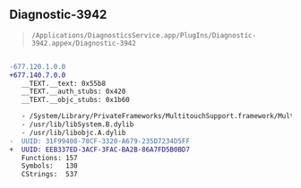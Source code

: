 ## Diagnostic-3942

> `/Applications/DiagnosticsService.app/PlugIns/Diagnostic-3942.appex/Diagnostic-3942`

```diff

-677.120.1.0.0
+677.140.7.0.0
   __TEXT.__text: 0x55b8
   __TEXT.__auth_stubs: 0x420
   __TEXT.__objc_stubs: 0x1b60

   - /System/Library/PrivateFrameworks/MultitouchSupport.framework/MultitouchSupport
   - /usr/lib/libSystem.B.dylib
   - /usr/lib/libobjc.A.dylib
-  UUID: 31F99408-78CF-3320-A679-235D7234D5FF
+  UUID: EEB337ED-3ACF-3FAC-BA2B-86A7FD5B0BD7
   Functions: 157
   Symbols:   130
   CStrings:  537

```
